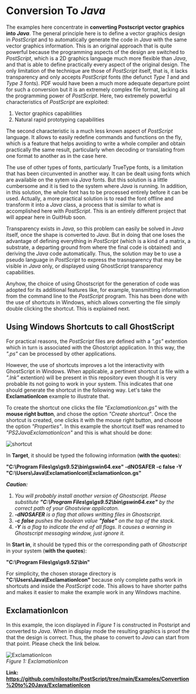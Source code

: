 # Conversion To _Java_

The examples here concentrate in **converting Postscript vector graphics into _Java_**. The general principle here is to define a vector
graphics design in _PostScript_ and to automatically generate the code in _Java_ with the same vector graphics information. This is an original 
approach that is quite powerful because the programming aspects of the design are switched to _PostScript_, which is a 2D graphics
language much more flexible than _Java_, and that is able to define practically every aspect of the original design. The only
limitation of the technique are those of _PostScript_ itself, that is, it lacks transparency and only accepts _PostScript_ fonts 
(the defunct _Type 1_ and and _Type 3_ fonts). PDF would have been a much more adequate departure point for such a conversion 
but it is an extremely complex file format, lacking all the programming power of _PostScript_. Here, two extremely powerful characteristics 
of _PostScript_ are exploited:

1. Vector graphics capabilities
2. Natural rapid prototyping capabilities

The second characteristic is a much less known aspect of _PostScript_ language. It allows to easily redefine commands and functions
on the fly, which is a feature that helps avoiding to write a whole compiler and obtain practically the same result, particularly
when decoding or translating from one format to another as in the case here.

The use of other types of fonts, particularly TrueType fonts, is a limitation that has been circunvented in another way. It can be 
dealt using fonts which are available on the sytem via _Java_ fonts. But this solution is a little cumbersome and it is tied to the
system where _Java_ is running. In addition, in this solution, the whole font has to be processed entirely before it can be used. 
Actually, a more practical solution is to read the font offline and transform it into a _Java_ class, a process that is similar
to what is accomplished here with _PostScript_. This is an entirely different project that will appear here in GuitHub soon.

Transparency exists in _Java_, so this problem can easily be solved in _Java_ itself, once the shape is converted to _Java_. But in doing 
that one loses the advantage of defining everything in _PostScript_ (which is a kind of a matrix, a substrate, a departing ground from where 
the final code is obtained) and deriving the _Java_ code automatically. Thus, the solution may be to use a pseudo language in _PostScript_
to express the trasnsparency that may be visible in _Java_ only, or displayed using GhostScript transparency capabilities.

Anyhow, the choice of using Ghostscript for the generation of code was adopted for its additional features like, for example, 
transmitting information from the command line to the _PostScript_ program. This has been done with the use of shortcuts in
Windows, which allows converting the file simply double clicking the shortcut. This is explained next.

## Using Windows Shortcuts to call GhostScript

For practical reasons, the _PostScript_ files are defined with a _".gs"_ extention which in turn is associated with the Ghostcript 
application. In this way, the _".ps"_ can be processed by other applications.

However, the use of shortcuts improves a lot the interactivity with GhostScript in Windows. When applicable, a pertinent shortcut 
(a file with a _".lnk"_ extention) will be present in this repository even though it is very probable its not going to work in your
system. This indicates that one should generate the shortcut in the following way. Let's take the **ExclamationIcon** example to 
illustrate that.

To create the shortcut one clicks the file _"ExclamationIcon.gs"_ with the **mouse right button**, and chose the option 
_"Create shortcut"_. Once the shortcut is created, one clicks it with the mouse right button, and choose the option _"Properties"_.
In this example the shortcut itself was renamed to _"PS2JavaExclamationIcon"_ and this is what should be done:

![shortcut](https://user-images.githubusercontent.com/80269251/111086187-34a2c780-84f1-11eb-8a7a-4d2279e7ebb8.png)

In **Target**, it should be typed the following information (**with the quotes**):

**"C:\Program Files\gs\gs9.52\bin\gswin64.exe" -dNOSAFER -c false -Y  "C:\Users\Java\ExclamationIcon\ExclamationIcon.gs"**

_**Caution:**_ <br>
1. _You will probably install another version of Ghostscript. Please substitute **"C:\Program Files\gs\gs9.52\bin\gswin64.exe"**
by the correct path of your Ghostview applicaton._
2. _**-dNOSAFER** is a flag that allows writting files in Ghostscript._
3. _**-c false** pushes the boolean value **"false"** on the top of the stack._
4. _**-Y** is a flag to indicate the end of all flags. It causes a warning in Ghostscript messaging window, just ignore it._

In **Start in**, it should be typed this or the corresponding path of _Ghostscript_ in your system (**with the quotes**):

**"C:\Program Files\gs\gs9.52\bin"**

For simplicity, the chosen storage directory is **"C:\Users\Java\ExclamationIcon"** because only complete paths work
in shortcuts and inside the _PostScript_ code. This allows to have shorter paths and makes it easier to make the example work 
in any Windows machine.

## ExclamationIcon

In this example, the icon displayed in _Figure 1_ is constructed in Postsript and converted to _Java_. When in display mode the resulting
graphics is proof the that the design is correct. Thus, the phase to convert to _Java_ can start from that point. Please check
the link below.


![ExclamationIcon](https://user-images.githubusercontent.com/80269251/111082975-98bd8f80-84e1-11eb-8236-3de1841dba17.png)
<br>_Figure 1: ExclamationIcon_

**Link: https://github.com/nilostolte/PostScript/tree/main/Examples/Convertion%20to%20Java/ExclamationIcon**
